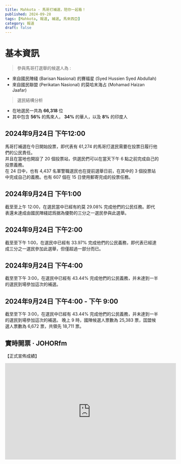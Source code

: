 ```yaml
---
title: Mahkota · 馬哥打補選，陪你一起看！
published: 2024-09-28
tags: [Mahkota, 報道, 補選, 馬來西亞]
category: 報道
draft: false
---
```

# 基本資訊
> 參與馬哥打選舉的候選人為 :
- 來自國民陣綫 (Barisan Nasional) 的賽福星 (Syed Hussien Syed Abdullah)
- 來自國民聯盟 (Perikatan Nasional) 的莫哈末海占 (Mohamad Haizan Jaafar)
> 選民結構分析
- 在地選民一共為 **66,318** 位
- 其中包含 **56%** 的馬來人， **34%** 的華人，以及 **8%** 的印度人

## 2024年9月24日 下午12:00
馬哥打補選在今日開始投票，即代表有 61,274 的馬哥打選民需要在投票日履行他們的公民責任。  
并且在當地也開設了 20 個投票站，供選民們可以在當天下午 6 點之前完成自己的投票義務。  
在 24 日中，也有 4,437 名軍警職選民也在提前選舉日前，在其中的 3 個投票站中完成自己的義務。也有 607 個在 15 日使用郵寄完成的投票任務。

## 2024年9月24日 下午1:00
截至至上午 12:00，在選民當中已經有約莫 29.08% 完成他們的公民任務。即代表還未達成由國民陣綫認爲据為優勢的三分之一選民參與此選舉。

## 2024年9月24日 下午2:00
截至至下午 1:00，在選民中已經有 33.97% 完成他們的公民義務，即代表已經達成三分之一選民參加此選舉，但僅超過一部分而已。

## 2024年9月24日 下午4:00
截至至下午 3:00，在選民中已經有 43.44% 完成他們的公民義務，并未達到一半的選民到場參加這次的補選。

## 2024年9月24日 下午4:00 - 下午 9:00
截至至下午 3:00，在選民中已經有 43.44% 完成他們的公民義務，并未達到一半的選民到場參加這次的補選。
晚上 9 時，國陣候選人票數為 25,383 票，囯盟候選人票數為 6,672 票，共領先 18,711 票。

## 實時開票 · JOHORfm
【正式宣佈成績】
<iframe width="560" height="315" src="https://www.youtube.com/embed/02e4My-3Iw8?si=l1g-S4XxfjJKGQ42&amp;controls=0" title="YouTube video player" frameborder="0" allow="accelerometer; autoplay; clipboard-write; encrypted-media; gyroscope; picture-in-picture; web-share" referrerpolicy="strict-origin-when-cross-origin" allowfullscreen></iframe>
